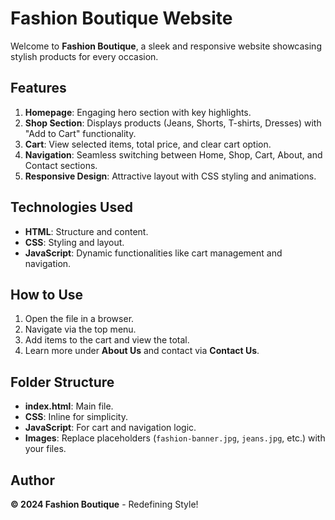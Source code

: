 # Fashion Boutique Website  

Welcome to **Fashion Boutique**, a sleek and responsive website showcasing stylish products for every occasion.  

## Features  
1. **Homepage**: Engaging hero section with key highlights.  
2. **Shop Section**: Displays products (Jeans, Shorts, T-shirts, Dresses) with "Add to Cart" functionality.  
3. **Cart**: View selected items, total price, and clear cart option.  
4. **Navigation**: Seamless switching between Home, Shop, Cart, About, and Contact sections.  
5. **Responsive Design**: Attractive layout with CSS styling and animations.  

## Technologies Used  
- **HTML**: Structure and content.  
- **CSS**: Styling and layout.  
- **JavaScript**: Dynamic functionalities like cart management and navigation.  

## How to Use  
1. Open the file in a browser.  
2. Navigate via the top menu.  
3. Add items to the cart and view the total.  
4. Learn more under **About Us** and contact via **Contact Us**.  

## Folder Structure  
- **index.html**: Main file.  
- **CSS**: Inline for simplicity.  
- **JavaScript**: For cart and navigation logic.  
- **Images**: Replace placeholders (`fashion-banner.jpg`, `jeans.jpg`, etc.) with your files.  

## Author  
**© 2024 Fashion Boutique** - Redefining Style!
